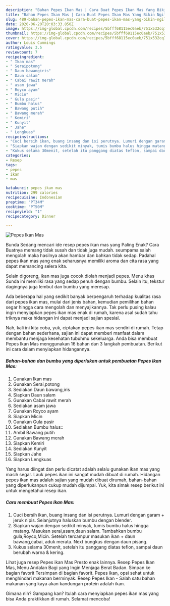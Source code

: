 ```yaml
---
description: "Bahan Pepes Ikan Mas | Cara Buat Pepes Ikan Mas Yang Bikin Ngiler"
title: "Bahan Pepes Ikan Mas | Cara Buat Pepes Ikan Mas Yang Bikin Ngiler"
slug: 489-bahan-pepes-ikan-mas-cara-buat-pepes-ikan-mas-yang-bikin-ngiler
date: 2020-06-20T20:03:33.850Z
image: https://img-global.cpcdn.com/recipes/5bfff68115ec0aeb/751x532cq70/pepes-ikan-mas-foto-resep-utama.jpg
thumbnail: https://img-global.cpcdn.com/recipes/5bfff68115ec0aeb/751x532cq70/pepes-ikan-mas-foto-resep-utama.jpg
cover: https://img-global.cpcdn.com/recipes/5bfff68115ec0aeb/751x532cq70/pepes-ikan-mas-foto-resep-utama.jpg
author: Louis Cummings
ratingvalue: 3.5
reviewcount: 7
recipeingredient:
- " Ikan mas"
- " Seraipotong"
- " Daun bawangiris"
- " Daun salam"
- " Cabai rawit merah"
- " asam jawa"
- " Royco ayam"
- " Micin"
- " Gula pasir"
- " Bumbu halus"
- " Bawang putih"
- " Bawang merah"
- " Kemiri"
- " Kunyit"
- " Jahe"
- " Lengkuas"
recipeinstructions:
- "Cuci bersih ikan, buang insang dan isi perutnya. Lumuri dengan garam + jeruk nipis. Selanjutnya haluskan bumbu dengan blender."
- "Siapkan wajan dengan sedikit minyak, tumis bumbu halus hingga matang. Masukan serai,asam,daun salam. Tambahkan bumbu gula,Royco,Micin. Setelah tercampur masukan ikan + daun bawang,cabai, aduk merata. Next bungkus dengan daun pisang."
- "Kukus selama 30menit, setelah itu panggang diatas teflon, sampai daun berubah warna &amp; kering."
categories:
- Resep
tags:
- pepes
- ikan
- mas

katakunci: pepes ikan mas 
nutrition: 299 calories
recipecuisine: Indonesian
preptime: "PT34M"
cooktime: "PT50M"
recipeyield: "1"
recipecategory: Dinner

---
```



![Pepes Ikan Mas](https://img-global.cpcdn.com/recipes/5bfff68115ec0aeb/751x532cq70/pepes-ikan-mas-foto-resep-utama.jpg)

Bunda Sedang mencari ide resep pepes ikan mas yang Paling Enak? Cara Buatnya memang tidak susah dan tidak juga mudah. seumpama salah mengolah maka hasilnya akan hambar dan bahkan tidak sedap. Padahal pepes ikan mas yang enak seharusnya memiliki aroma dan cita rasa yang dapat memancing selera kita.

Selain digoreng, ikan mas juga cocok diolah menjadi pepes. Menu khas Sunda ini memiliki rasa yang sedap penuh dengan bumbu. Selain itu, tekstur dagingnya juga lembut dan bumbu yang meresap.

Ada beberapa hal yang sedikit banyak berpengaruh terhadap kualitas rasa dari pepes ikan mas, mulai dari jenis bahan, kemudian pemilihan bahan segar hingga cara mengolah dan menyajikannya. Tak perlu pusing kalau ingin menyiapkan pepes ikan mas enak di rumah, karena asal sudah tahu triknya maka hidangan ini dapat menjadi sajian spesial.


Nah, kali ini kita coba, yuk, ciptakan pepes ikan mas sendiri di rumah. Tetap dengan bahan sederhana, sajian ini dapat memberi manfaat dalam membantu menjaga kesehatan tubuhmu sekeluarga. Anda bisa membuat Pepes Ikan Mas menggunakan 16 bahan dan 3 langkah pembuatan. Berikut ini cara dalam menyiapkan hidangannya.

<!--inarticleads1-->

##### Bahan-bahan dan bumbu yang diperlukan untuk pembuatan Pepes Ikan Mas:

1. Gunakan  Ikan mas
1. Gunakan  Serai,potong
1. Sediakan  Daun bawang,iris
1. Siapkan  Daun salam
1. Gunakan  Cabai rawit merah
1. Sediakan  asam jawa
1. Gunakan  Royco ayam
1. Siapkan  Micin
1. Gunakan  Gula pasir
1. Sediakan  Bumbu halus::
1. Ambil  Bawang putih
1. Gunakan  Bawang merah
1. Siapkan  Kemiri
1. Sediakan  Kunyit
1. Siapkan  Jahe
1. Siapkan  Lengkuas


Yang harus diingat dan perlu dicatat adalah selalu gunakan ikan mas yang masih segar. Lauk pepes ikan ini sangat mudah dibuat di rumah. Hidangan pepes ikan mas adalah sajian yang mudah dibuat dirumah, bahan-bahan yang diperlukanpun cukup mudah dijumpai. Yuk, kita simak resep berikut ini untuk mengetahui resep ikan. 

<!--inarticleads2-->

##### Cara membuat Pepes Ikan Mas:

1. Cuci bersih ikan, buang insang dan isi perutnya. Lumuri dengan garam + jeruk nipis. Selanjutnya haluskan bumbu dengan blender.
1. Siapkan wajan dengan sedikit minyak, tumis bumbu halus hingga matang. Masukan serai,asam,daun salam. Tambahkan bumbu gula,Royco,Micin. Setelah tercampur masukan ikan + daun bawang,cabai, aduk merata. Next bungkus dengan daun pisang.
1. Kukus selama 30menit, setelah itu panggang diatas teflon, sampai daun berubah warna &amp; kering.


Lihat juga resep Pepes ikan Mas Presto enak lainnya. Resep Pepes Ikan Mas, Menu Andalan Bagi yang Ingin Menjaga Berat Badan. Simpan ke bagian favorit Tersimpan di bagian favorit. Pepes ikan, opsi sehat untuk menghindari makanan berminyak. Resep Pepes Ikan - Salah satu bahan makanan yang kaya akan kandungan protein adalah ikan. 

Gimana nih? Gampang kan? Itulah cara menyiapkan pepes ikan mas yang bisa Anda praktikkan di rumah. Selamat mencoba!

